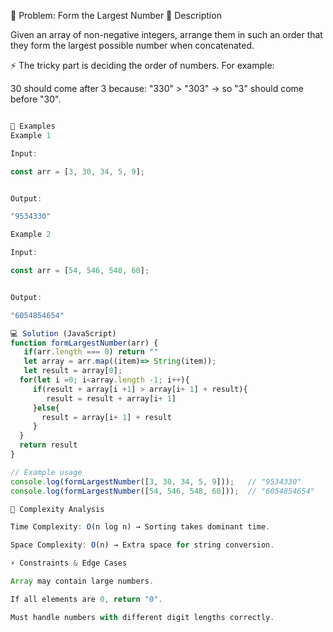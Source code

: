 📝 Problem: Form the Largest Number
📌 Description

Given an array of non-negative integers, arrange them in such an order that they form the largest possible number when concatenated.

⚡ The tricky part is deciding the order of numbers.
For example:

30 should come after 3 because:
"330" > "303" → so "3" should come before "30".

```javascript

🎯 Examples
Example 1

Input:

const arr = [3, 30, 34, 5, 9];


Output:

"9534330"

Example 2

Input:

const arr = [54, 546, 548, 60];


Output:

"6054854654"

💻 Solution (JavaScript)
function formLargestNumber(arr) {
   if(arr.length === 0) return ""
   let array = arr.map((item)=> String(item));
   let result = array[0];
  for(let i =0; i<array.length -1; i++){
     if(result + array[i +1] > array[i+ 1] + result){
        result = result + array[i+ 1]
     }else{
       result = array[i+ 1] + result
     }
  }
  return result 
}

// Example usage
console.log(formLargestNumber([3, 30, 34, 5, 9]));   // "9534330"
console.log(formLargestNumber([54, 546, 548, 60]));  // "6054854654"

🧩 Complexity Analysis

Time Complexity: O(n log n) → Sorting takes dominant time.

Space Complexity: O(n) → Extra space for string conversion.

⚡ Constraints & Edge Cases

Array may contain large numbers.

If all elements are 0, return "0".

Must handle numbers with different digit lengths correctly.